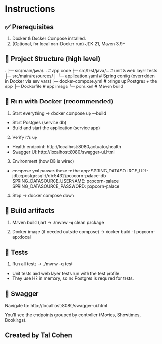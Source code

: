 # Instructions

## ✅ Prerequisites
1. Docker & Docker Compose installed.
2. (Optional, for local non-Docker run) JDK 21, Maven 3.9+

## 📂 Project Structure (high level)
.
├─ src/main/java/...       # app code
├─ src/test/java/...       # unit & web layer tests
├─ src/main/resources/
│   └─ application.yaml    # Spring config (overridden in Docker via env vars)
├─ docker-compose.yml       # brings up Postgres + the app
├─ Dockerfile               # app image
└─ pom.xml                  # Maven build

## 🚀 Run with Docker (recommended)
1. Start everything -> docker compose up --build
- Start Postgres (service db)
- Build and start the application (service app)

2. Verify it’s up
- Health endpoint: http://localhost:8080/actuator/health
- Swagger UI: http://localhost:8080/swagger-ui.html

3. Environment (how DB is wired)
- compose.yml passes these to the app:
  SPRING_DATASOURCE_URL: jdbc:postgresql://db:5432/popcorn-palace-db
  SPRING_DATASOURCE_USERNAME: popcorn-palace
  SPRING_DATASOURCE_PASSWORD: popcorn-palace

4. Stop -> docker compose down

## 🔨 Build artifacts
1. Maven build (jar) -> ./mvnw -q clean package

2. Docker image (if needed outside compose) -> docker build -t popcorn-app:local 

## 🧪 Tests
1. Run all tests -> ./mvnw -q test
- Unit tests and web layer tests run with the test profile.
- They use H2 in memory, so no Postgres is required for tests.

## 📖 Swagger
Navigate to: http://localhost:8080/swagger-ui.html

You’ll see the endpoints grouped by controller (Movies, Showtimes, Bookings).

## Created by Tal Cohen